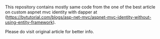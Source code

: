 This repository contains mostly same code from the one of the best article on custom aspnet mvc identity with dapper at (https://bytutorial.com/blogs/asp-net-mvc/aspnet-mvc-identity-without-using-entity-framework).

Please do visit original article for better info.
